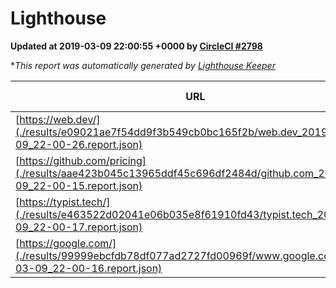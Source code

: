 
# Lighthouse

**Updated at 2019-03-09 22:00:55 +0000 by [CircleCI #2798](https://circleci.com/gh/ItinerisLtd/lighthouse-keeper-example/2798)**

**This report was automatically generated by [Lighthouse Keeper](https://github.com/itinerisltd/lighthouse-keeper)*

| URL | Performance | Accessibility | Best Practices | SEO | PWA | Updated At |
| --- | --- | --- | --- | --- | --- | --- |
| [https://web.dev/](./results/e09021ae7f54dd9f3b549cb0bc165f2b/web.dev_2019-03-09_22-00-26.report.json) | 0.96 | 0.93 | 1 | 0.87 | 1 | 2019-03-09T22:00:26.501Z |
| [https://github.com/pricing](./results/aae423b045c13965ddf45c696df2484d/github.com_2019-03-09_22-00-15.report.json) | 0.8 | 0.89 | 0.93 | 0.91 | 0.58 | 2019-03-09T22:00:15.580Z |
| [https://typist.tech/](./results/e463522d02041e06b035e8f61910fd43/typist.tech_2019-03-09_22-00-17.report.json) | 1 |  |  |  |  | 2019-03-09T22:00:17.737Z |
| [https://google.com/](./results/99999ebcfdb78df077ad2727fd00969f/www.google.com_2019-03-09_22-00-16.report.json) | 0.95 | 0.71 | 0.93 | 0.82 | 0.58 | 2019-03-09T22:00:16.185Z |
